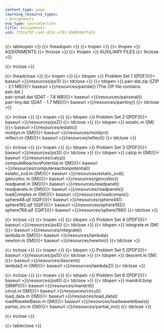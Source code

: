 ```yaml
---
content_type: page
learning_resource_types:
- Assignments
ocw_type: CourseSection
title: Assignments
uid: 7251a79f-cadc-d22c-c7b1-b56858d7fa53
---
```


{{< tableopen >}}
{{< theadopen >}}
{{< tropen >}}
{{< thopen >}}
ASSIGNMENTS
{{< thclose >}}
{{< thopen >}}
AUXILIARY FILES
{{< thclose >}}

{{< trclose >}}

{{< theadclose >}}
{{< tropen >}}
{{< tdopen >}}
Problem Set 1 ([PDF]({{< baseurl >}}/resources/ps1))
{{< tdclose >}}
{{< tdopen >}}
pair-dat.zip ([ZIP - 2.1 MB]({{< baseurl >}}/resources/pairdat)) (The ZIP file contains: pair.dat.)  
pair-small.dat ([DAT - 7.8 MB]({{< baseurl >}}/resources/pairsmall))  
pair-tiny.dat ([DAT - 1.7 MB]({{< baseurl >}}/resources/pairtiny))
{{< tdclose >}}

{{< trclose >}}
{{< tropen >}}
{{< tdopen >}}
Problem Set 2 ([PDF]({{< baseurl >}}/resources/ps2))
{{< tdclose >}}
{{< tdopen >}}
estatic.m ([M]({{< baseurl >}}/resources/estatic))  
moldyn.m ([M]({{< baseurl >}}/resources/moldyn))  
reflect.m ([M]({{< baseurl >}}/resources/reflect))
{{< tdclose >}}

{{< trclose >}}
{{< tropen >}}
{{< tdopen >}}
Problem Set 3 ([PDF]({{< baseurl >}}/resources/ps3))
{{< tdclose >}}
{{< tdopen >}}
calcp.m ([M]({{< baseurl >}}/resources/calcp))  
computeReactionPotential.m ([M]({{< baseurl >}}/resources/computereactionpotential))  
estatic\_svd.m ([M]({{< baseurl >}}/resources/estatic_svd))  
gencolloc.m ([M]({{< baseurl >}}/resources/gencolloc))  
readpanel.m ([M]({{< baseurl >}}/resources/readpanel))  
readpanels.m ([M]({{< baseurl >}}/resources/readpanels))  
loadComplex.m ([M]({{< baseurl >}}/resources/loadcomplx))  
sphere48.qif ([QIF]({{< baseurl >}}/resources/sphere48))  
sphere192.qif ([QIF]({{< baseurl >}}/resources/sphere192))  
sphere768.qif ([QIF]({{< baseurl >}}/resources/sphere768))
{{< tdclose >}}

{{< trclose >}}
{{< tropen >}}
{{< tdopen >}}
Problem Set 4 ([PDF]({{< baseurl >}}/resources/ps4))
{{< tdclose >}}
{{< tdopen >}}
integrate.m ([M]({{< baseurl >}}/resources/integrate))  
lambda.m ([M]({{< baseurl >}}/resources/lambda))  
newton.m ([M]({{< baseurl >}}/resources/newton))
{{< tdclose >}}

{{< trclose >}}
{{< tropen >}}
{{< tdopen >}}
Problem Set 5 ([PDF]({{< baseurl >}}/resources/ps5))
{{< tdclose >}}
{{< tdopen >}}
descent.m ([M]({{< baseurl >}}/resources/descent))  
lambda2.m ([M]({{< baseurl >}}/resources/lambda2))
{{< tdclose >}}

{{< trclose >}}
{{< tropen >}}
{{< tdopen >}}
Problem Set 6 ([PDF]({{< baseurl >}}/resources/ps6))
{{< tdclose >}}
{{< tdopen >}}
mandrill.bmp ([BMP]({{< baseurl >}}/resources/mandrill))  
circul.m ([M]({{< baseurl >}}/resources/circul))  
load\_data.m ([M]({{< baseurl >}}/resources/load_data))  
loadWaveletBasis.m ([M]({{< baseurl >}}/resources/loadwaveletbasis))  
partial\_inv.m ([M]({{< baseurl >}}/resources/partial_inv))
{{< tdclose >}}

{{< trclose >}}

{{< tableclose >}}